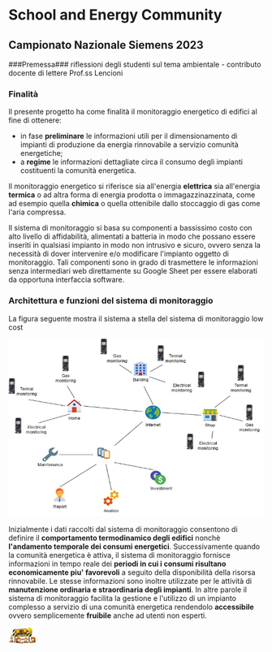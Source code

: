 # School and Energy Community
## Campionato Nazionale Siemens 2023
###Premessa###
riflessioni degli studenti sul tema ambientale - contributo docente di lettere Prof.ss Lencioni  
### Finalità
Il presente progetto ha come finalità il monitoraggio energetico di edifici al fine di ottenere:
- in fase **preliminare** le informazioni utili per il dimensionamento di impianti di produzione da energia rinnovabile a servizio comunità energetiche;
- a **regime** le informazioni dettagliate circa il consumo degli impianti costituenti la comunità energetica.

Il monitoraggio energetico si riferisce sia all'energia **elettrica** sia all'energia **termica** o ad altra forma di energia prodotta o immagazzinazzinata, come ad esempio quella **chimica** o quella ottenibile dallo stoccaggio di gas come l'aria compressa.

Il sistema di monitoraggio si basa su componenti a bassissimo costo con alto livello di affidabilità, alimentati a batteria in modo che possano essere inseriti in qualsiasi impianto in modo non intrusivo e sicuro, ovvero senza la necessità di dover intervenire e/o modificare l'impianto oggetto di monitoraggio.
Tali componenti sono in grado di trasmettere le informazioni senza intermediari web direttamente su Google Sheet per essere elaborati da opportuna interfaccia software.

### Architettura e funzioni del sistema di monitoraggio
La figura seguente mostra il sistema a stella del sistema di monitoraggio low cost
 
<img src="image/diag1.jpg" width="550" height="350">

Inizialmente i dati raccolti dal sistema di monitoraggio consentono di definire il **comportamento termodinamico degli edifici** nonchè **l'andamento temporale dei consumi energetici**. Successivamente quando la comunità energetica è attiva, il sistema di monitoraggio fornisce informazioni in tempo reale dei **periodi in cui i consumi risultano economicamente piu' favorevoli** a seguito della disponibilità della risorsa rinnovabile. Le stesse informazioni sono inoltre utilizzate per le attività di **manutenzione ordinaria e straordinaria degli impianti**. In altre parole il sistema di monitoraggio facilita la gestione e l'utilizzo di un impianto complesso a servizio di una comunità energetica rendendolo **accessibile** ovvero semplicemente **fruibile** anche ad utenti non esperti.

<img src="image/uc.png" width="55" height="35">




